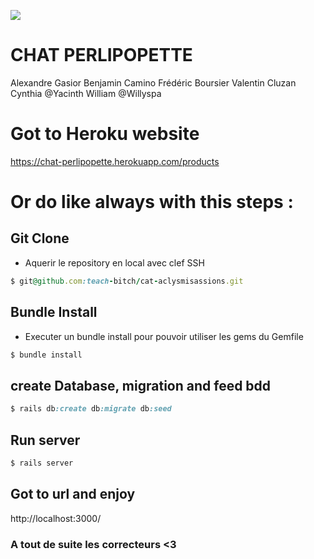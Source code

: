 ![](https://media0.giphy.com/media/2zeji2UedvZzvIZ45N/giphy.gif?cid=3640f6095c4a8a4d6b6958366767066f)

# CHAT PERLIPOPETTE

Alexandre Gasior
Benjamin Camino
Frédéric Boursier
Valentin Cluzan
Cynthia @Yacinth
William @Willyspa

# Got to Heroku website

https://chat-perlipopette.herokuapp.com/products

# Or do like always with this steps :

## Git Clone

-   Aquerir le repository en local avec clef SSH

```ruby
$ git@github.com:teach-bitch/cat-aclysmisassions.git
```

## Bundle Install

-   Executer un bundle install pour pouvoir utiliser les gems du Gemfile

```ruby
$ bundle install
```

## create Database, migration and feed bdd

```ruby
$ rails db:create db:migrate db:seed
```

## Run server

```ruby
$ rails server
```

## Got to url and enjoy

http://localhost:3000/

### A tout de suite les correcteurs <3

